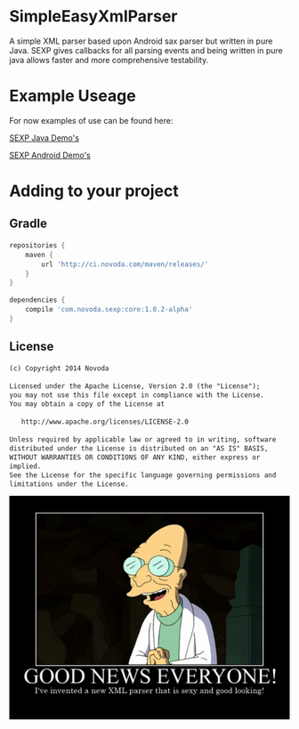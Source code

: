 SimpleEasyXmlParser
===================

A simple XML parser based upon Android sax parser but written in pure Java. SEXP gives callbacks for all parsing events and being written in pure java allows faster and more comprehensive testability.

Example Useage
===============


For now examples of use can be found here:


[SEXP Java Demo's](https://github.com/novoda/SimpleEasyXmlParser/tree/master/demo/src/main/java/com/novoda/demo)

[SEXP Android Demo's](https://github.com/novoda/SimpleEasyXmlParser/tree/master/demo/src/main/java/com/novoda/demoAndroid)

Adding to your project
======

Gradle
-
````groovy
repositories {
    maven {
        url 'http://ci.novoda.com/maven/releases/'
    }
}
`````

````groovy
dependencies {
    compile 'com.novoda.sexp:core:1.0.2-alpha'
}
````

License
-------

    (c) Copyright 2014 Novoda

    Licensed under the Apache License, Version 2.0 (the "License");
    you may not use this file except in compliance with the License.
    You may obtain a copy of the License at

       http://www.apache.org/licenses/LICENSE-2.0

    Unless required by applicable law or agreed to in writing, software
    distributed under the License is distributed on an "AS IS" BASIS,
    WITHOUT WARRANTIES OR CONDITIONS OF ANY KIND, either express or implied.
    See the License for the specific language governing permissions and
    limitations under the License.

![SEXP](/professor_sexp.jpg)
